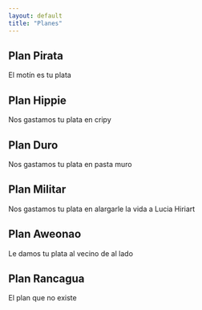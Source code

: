 ```yaml
---
layout: default
title: "Planes"
---
```


## Plan Pirata
El motín es tu plata

## Plan Hippie
Nos gastamos tu plata en cripy

## Plan Duro
Nos gastamos tu plata en pasta muro

## Plan Militar
Nos gastamos tu plata en alargarle la vida a Lucia Hiriart

## Plan Aweonao
Le damos tu plata al vecino de al lado

## Plan Rancagua
El plan que no existe
